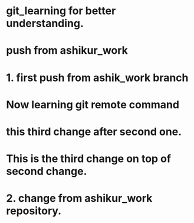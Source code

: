 # git_learning for better understanding.
# push from ashikur_work


# 1. first push from ashik_work branch

# Now learning git remote command
# this third change after second one.
# This is the third change on top of second change.


# 2. change from ashikur_work repository.


